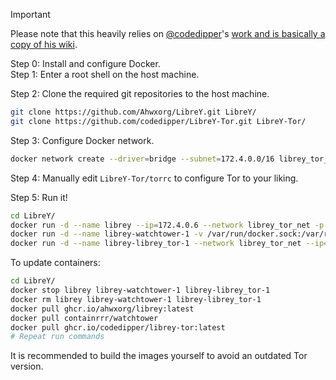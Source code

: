 > [!IMPORTANT]  
> Please note that this heavily relies on [@codedipper](https://github.com/codedipper)'s [work and is basically a copy of his wiki](https://github.com/codedipper/LibreY-Tor/wiki/LibreY-Tor-Proxy-‐-Prebuilt-images-with-run).


Step 0: Install and configure Docker.\
Step 1: Enter a root shell on the host machine.

Step 2: Clone the required git repositories to the host machine.

```sh
git clone https://github.com/Ahwxorg/LibreY.git LibreY/
git clone https://github.com/codedipper/LibreY-Tor.git LibreY-Tor/
```

Step 3: Configure Docker network.

```sh
docker network create --driver=bridge --subnet=172.4.0.0/16 librey_tor_net
```

Step 4: Manually edit `LibreY-Tor/torrc` to configure Tor to your liking.

Step 5: Run it!
```sh
cd LibreY/
docker run -d --name librey --ip=172.4.0.6 --network librey_tor_net -p 8080:8080 -e TZ="America/New_York" -e CONFIG_GOOGLE_DOMAIN="com" -e CONFIG_LANGUAGE="en" -e CONFIG_NUMBER_OF_RESULTS="10" -e CONFIG_INVIDIOUS_INSTANCE="https://yt.ahwx.org" -e CONFIG_DISABLE_BITTORRENT_SEARCH=false -e CONFIG_HIDDEN_SERVICE_SEARCH=false -e CONFIG_INSTANCE_FALLBACK=true -e CONFIG_RATE_LIMIT_COOLDOWN=25 -e CONFIG_CACHE_TIME=20 -e CONFIG_DISABLE_API=false -e CONFIG_TEXT_SEARCH_ENGINE="auto" -e CURLOPT_PROXY_ENABLED=true -e CURLOPT_PROXY="172.4.0.5:9050" -e CURLOPT_PROXYTYPE="CURLPROXY_SOCKS5_HOSTNAME" -e CURLOPT_USERAGENT="Mozilla/5.0 (Windows NT 10.0; Win64; x64; rv:116.0) Gecko/20100101 Firefox/116.0" -e CURLOPT_FOLLOWLOCATION=true -v ./nginx_logs:/var/log/nginx -v ./php_logs:/var/log/php83 --restart unless-stopped ghcr.io/ahwxorg/librey:latest
docker run -d --name librey-watchtower-1 -v /var/run/docker.sock:/var/run/docker.sock containrrr/watchtower
docker run -d --name librey-librey_tor-1 --network librey_tor_net --ip=172.4.0.5 -v $PWD/../LibreY-Tor/torrc:/etc/tor/torrc ghcr.io/codedipper/librey-tor:latest
```

To update containers:

```sh
cd LibreY/
docker stop librey librey-watchtower-1 librey-librey_tor-1
docker rm librey librey-watchtower-1 librey-librey_tor-1
docker pull ghcr.io/ahwxorg/librey:latest
docker pull containrrr/watchtower
docker pull ghcr.io/codedipper/librey-tor:latest
# Repeat run commands
```

It is recommended to build the images yourself to avoid an outdated Tor version.
